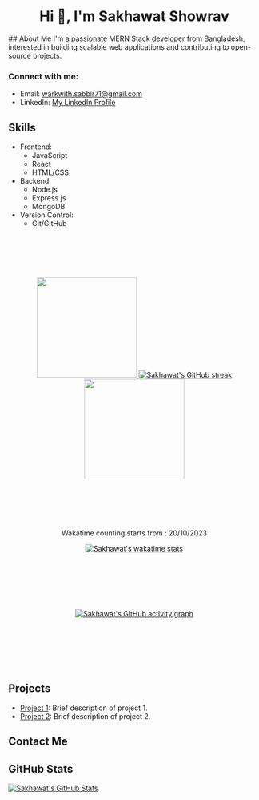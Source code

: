 <h1 align="center">Hi 👋, I'm Sakhawat Showrav</h1>
<!-- <h3 align="center">A passionate MERN-Stack developer from BANGLADESH</h3> -->
## About Me
I'm a passionate MERN Stack developer from Bangladesh, interested in building scalable web applications and contributing to open-source projects.


<h3 align="left">Connect with me:</h3>

- Email: warkwith.sabbir71@gmail.com
- LinkedIn: [My LinkedIn Profile](www.linkedin.com/in/sakhawat71) 


## Skills
- Frontend:
  - JavaScript
  - React
  - HTML/CSS
- Backend:
  - Node.js
  - Express.js
  - MongoDB
- Version Control:
  - Git/GitHub


<br/>
<br/>
<br/>
<br/>
<br/>

<!-----  github and most lang..  ------>

<div align="center">
  <a href="https://github.com/Sakhawat71">
    <img height="200" src="https://github-readme-stats.vercel.app/api?username=Sakhawat71&theme=radical&border=7F3FBF&background=0D1117" />
  </a>
    <a href="https://github.com/Sakhawat71">
    <img src="https://github-readme-streak-stats.herokuapp.com/?user=Sakhawat71&theme=radical&border=7F3FBF&background=0D1117" alt="Sakhawat's GitHub streak"/>
  </a>
  <a href="https://github.com/Sakhawat71">
    <img height="200" src="https://github-readme-stats.vercel.app/api/top-langs?username=Sakhawat71&layout=compact&langs_count=8&card_width=320" />
  </a>
</div>

<!-----  github and most lang end  ------>


<br/>
<br/>
<br/>
<br/>
<br/>

<!-----  waka time start ------>
<p align="center">Wakatime counting starts from : 20/10/2023</p>
<p align="center">
  <a href="https://wakatime.com/@Sakhawat71">
    <img src="https://github-readme-stats.vercel.app/api/wakatime?username=Sakhawat71" alt="Sakhawat's wakatime stats"/>
  </a>
</p>
<!-----  waka time end  ------>


<br/>
<br/>
<br/>
<br/>
<br/>

<!----- github activity  graph  ------->
<p align="center">
  <a href="https://github.com/sakhawat71/github-readme-activity-graph">
    <img src="https://github-readme-activity-graph.vercel.app/graph?username=sakhawat71&theme=react" alt="Sakhawat's GitHub activity graph"/>
  </a>
</p>
<!----- github activity  graph  end ------->


<br/>
<br/>
<br/>
<br/>
<br/>

<!-----  
href="https://github.com/anuraghazra/github-readme-stats"
href="https://github.com/anuraghazra/convoychat" 
&layout=compact&langs_count=8&card_width=320

[![Sakhawat's github activity graph](https://github-readme-activity-graph.vercel.app/graph?username=sakhawat71&theme=react)](https://github.com/sakhawat71/github-readme-activity-graph)
------>






## Projects
- [Project 1](link-to-project-1): Brief description of project 1.
- [Project 2](link-to-project-2): Brief description of project 2.

## Contact Me


## GitHub Stats
[![Sakhawat's GitHub Stats](https://github-readme-stats.vercel.app/api?username=Sakhawat71&theme=radical&border=7F3FBF&background=0D1117)](https://github.com/Sakhawat71)


